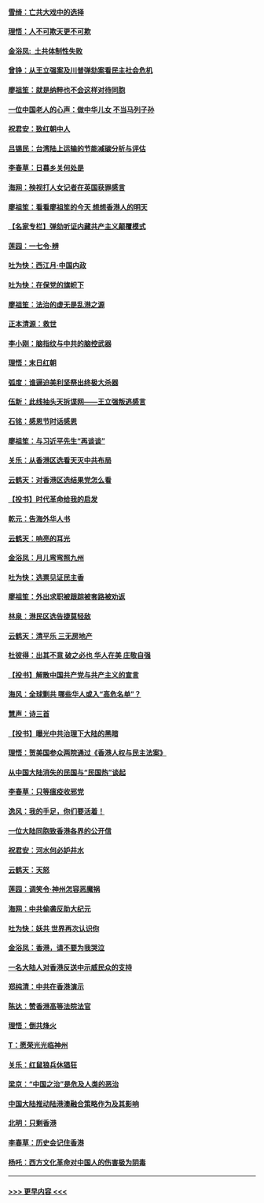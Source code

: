 #### [雪绮：亡共大戏中的选择](../pages/nsc993/n11699922.md?t=12050601) 
#### [理悟：人不可欺天更不可欺](../pages/nsc993/n11699657.md?t=12050601) 
#### [金浴凤:  土共体制性失败](../pages/nsc993/n11699361.md?t=12050601) 
#### [曾铮：从王立强案及川普弹劾案看民主社会危机](../pages/nsc993/n11699318.md?t=12050601) 
#### [廖祖笙：就是纳粹也不会这样对待同胞](../pages/nsc993/n11697658.md?t=12050601) 
#### [一位中国老人的心声：做中华儿女 不当马列子孙](../pages/nsc993/n11697525.md?t=12050601) 
#### [祝君安：致红朝中人](../pages/nsc993/n11697518.md?t=12050601) 
#### [吕锡民：台湾陆上运输的节能减碳分析与评估](../pages/nsc993/n11694983.md?t=12050601) 
#### [李春草：日暮乡关何处是](../pages/nsc993/n11694805.md?t=12050601) 
#### [海网：殃视打人女记者在英国获罪感言](../pages/nsc993/n11693832.md?t=12050601) 
#### [廖祖笙：看看廖祖笙的今天 想想香港人的明天](../pages/nsc993/n11693707.md?t=12050601) 
#### [【名家专栏】弹劾听证内藏共产主义颠覆模式](../pages/nsc993/n11693563.md?t=12050601) 
#### [莲园：一七令‧辨](../pages/nsc993/n11692558.md?t=12050601) 
#### [吐为快：西江月·中国内政](../pages/nsc993/n11692071.md?t=12050601) 
#### [吐为快：在保党的旗帜下](../pages/nsc993/n11691188.md?t=12050601) 
#### [廖祖笙：法治的虚无是乱港之源](../pages/nsc993/n11690605.md?t=12050601) 
#### [正本清源：救世](../pages/nsc993/n11689134.md?t=12050601) 
#### [李小刚：脑指纹与中共的脑控武器](../pages/nsc993/n11688900.md?t=12050601) 
#### [理悟：末日红朝](../pages/nsc993/n11688829.md?t=12050601) 
#### [弧度：谁逼迫美利坚祭出终极大杀器](../pages/nsc993/n11688735.md?t=12050601) 
#### [伍新：此线抽头天拆谍网——王立强叛逃感言](../pages/nsc993/n11687981.md?t=12050601) 
#### [石铭：感恩节时话感恩](../pages/nsc993/n11687568.md?t=12050601) 
#### [廖祖笙：与习近平先生“再谈谈”](../pages/nsc993/n11687005.md?t=12050601) 
#### [关乐：从香港区选看天灭中共布局](../pages/nsc993/n11686647.md?t=12050601) 
#### [云鹤天：对香港区选结果党怎么看](../pages/nsc993/n11686216.md?t=12050601) 
#### [【投书】时代革命给我的启发](../pages/nsc993/n11684287.md?t=12050601) 
#### [乾元：告海外华人书](../pages/nsc993/n11684044.md?t=12050601) 
#### [云鹤天：响亮的耳光](../pages/nsc993/n11684254.md?t=12050601) 
#### [金浴凤：月儿弯弯照九州](../pages/nsc993/n11684231.md?t=12050601) 
#### [吐为快：选票见证民主香](../pages/nsc993/n11684206.md?t=12050601) 
#### [廖祖笙：外出求职被跟踪被套路被劝返](../pages/nsc993/n11683874.md?t=12050601) 
#### [林泉：港民区选告捷莫轻敌](../pages/nsc993/n11683930.md?t=12050601) 
#### [云鹤天：清平乐 三无房地产](../pages/nsc993/n11681521.md?t=12050601) 
#### [杜彼得：出其不意 破之必也 华人在美 庄敬自强](../pages/nsc993/n11679554.md?t=12050601) 
#### [【投书】解散中国共产党与共产主义的宣言](../pages/nsc993/n11679177.md?t=12050601) 
#### [海风：全球剿共 哪些华人或入“高危名单”？](../pages/nsc993/n11678617.md?t=12050601) 
#### [慧声：诗三首](../pages/nsc993/n11678848.md?t=12050601) 
#### [【投书】曝光中共治理下大陆的黑暗](../pages/nsc993/n11678674.md?t=12050601) 
#### [理悟：贺美国参众两院通过《香港人权与民主法案》](../pages/nsc993/n11678104.md?t=12050601) 
#### [从中国大陆消失的民国与“民国热”谈起](../pages/nsc993/n11678075.md?t=12050601) 
#### [李春草：只等瘟疫收邪党](../pages/nsc993/n11677308.md?t=12050601) 
#### [逸风：我的手足，你们要活着！](../pages/nsc993/n11676352.md?t=12050601) 
#### [一位大陆同胞致香港各界的公开信](../pages/nsc993/n11675761.md?t=12050601) 
#### [祝君安：河水何必妒井水](../pages/nsc993/n11675746.md?t=12050601) 
#### [云鹤天：天怒](../pages/nsc993/n11675718.md?t=12050601) 
#### [莲园：调笑令‧神州怎容恶魔祸](../pages/nsc993/n11675648.md?t=12050601) 
#### [海网：中共偷袭反助大纪元](../pages/nsc993/n11673515.md?t=12050601) 
#### [吐为快：妖共 世界再次认识你](../pages/nsc993/n11673506.md?t=12050601) 
#### [金浴凤：香港，请不要为我哭泣](../pages/nsc993/n11673248.md?t=12050601) 
#### [一名大陆人对香港反送中示威民众的支持](../pages/nsc993/n11672615.md?t=12050601) 
#### [郑纯清：中共在香港演示](../pages/nsc993/n11670539.md?t=12050601) 
#### [陈达：赞香港高等法院法官](../pages/nsc993/n11669542.md?t=12050601) 
#### [理悟：倒共烽火](../pages/nsc993/n11668844.md?t=12050601) 
#### [T：愿荣光光临神州](../pages/nsc993/n11668421.md?t=12050601) 
#### [关乐：红鼠狼兵休猖狂](../pages/nsc993/n11668378.md?t=12050601) 
#### [梁京：“中国之治”是危及人类的恶治](../pages/nsc993/n11668328.md?t=12050601) 
#### [中国大陆推动陆港澳融合策略作为及其影响](../pages/nsc993/n11668157.md?t=12050601) 
#### [北明：只剩香港](../pages/nsc993/n11668002.md?t=12050601) 
#### [李春草：历史会记住香港](../pages/nsc993/n11667927.md?t=12050601) 
#### [杨吒：西方文化革命对中国人的伤害极为阴毒](../pages/nsc993/n11664521.md?t=12050601) 

----
#### [ >>> 更早内容 <<< ](../indexes/nsc993-earlier.md)
